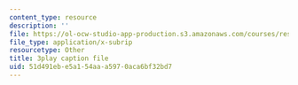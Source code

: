 ```yaml
---
content_type: resource
description: ''
file: https://ol-ocw-studio-app-production.s3.amazonaws.com/courses/res-10-001-making-science-and-engineering-pictures-a-practical-guide-to-presenting-your-work-spring-2016/51d491ebe5a154aaa5970aca6bf32bd7_PBggBCnfbC8.vtt
file_type: application/x-subrip
resourcetype: Other
title: 3play caption file
uid: 51d491eb-e5a1-54aa-a597-0aca6bf32bd7
---
```

